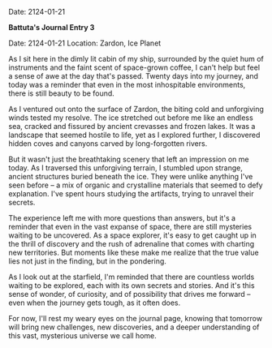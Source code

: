 Date: 2124-01-21

**Battuta's Journal Entry 3**

Date: 2124-01-21
Location: Zardon, Ice Planet

As I sit here in the dimly lit cabin of my ship, surrounded by the quiet hum of instruments and the faint scent of space-grown coffee, I can't help but feel a sense of awe at the day that's passed. Twenty days into my journey, and today was a reminder that even in the most inhospitable environments, there is still beauty to be found.

As I ventured out onto the surface of Zardon, the biting cold and unforgiving winds tested my resolve. The ice stretched out before me like an endless sea, cracked and fissured by ancient crevasses and frozen lakes. It was a landscape that seemed hostile to life, yet as I explored further, I discovered hidden coves and canyons carved by long-forgotten rivers.

But it wasn't just the breathtaking scenery that left an impression on me today. As I traversed this unforgiving terrain, I stumbled upon strange, ancient structures buried beneath the ice. They were unlike anything I've seen before – a mix of organic and crystalline materials that seemed to defy explanation. I've spent hours studying the artifacts, trying to unravel their secrets.

The experience left me with more questions than answers, but it's a reminder that even in the vast expanse of space, there are still mysteries waiting to be uncovered. As a space explorer, it's easy to get caught up in the thrill of discovery and the rush of adrenaline that comes with charting new territories. But moments like these make me realize that the true value lies not just in the finding, but in the pondering.

As I look out at the starfield, I'm reminded that there are countless worlds waiting to be explored, each with its own secrets and stories. And it's this sense of wonder, of curiosity, and of possibility that drives me forward – even when the journey gets tough, as it often does.

For now, I'll rest my weary eyes on the journal page, knowing that tomorrow will bring new challenges, new discoveries, and a deeper understanding of this vast, mysterious universe we call home.